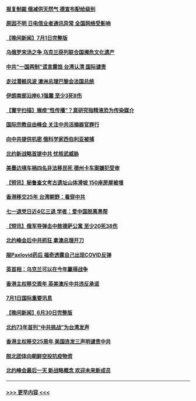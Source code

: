 #### [报复制裁 俄减供天然气 德宣布配给级别](../pages/prog202/a103470050.md?t=07021801) 
#### [原因不明 日电信业者通讯异常 全国网络受影响](../pages/prog202/a103470038.md?t=07021801) 
#### [【晚间新闻】7月1日完整版](../pages/prog202/a103469890.md?t=07021801) 
#### [乌俄罗宋汤之争 乌克兰获列联合国濒危文化遗产](../pages/prog202/a103469980.md?t=07021801) 
#### [中共“一国两制”谎言露馅 台湾认清 国际谴责](../pages/prog202/a103469909.md?t=07021801) 
#### [走过潜舰风波 澳洲总理巴黎会法国总统](../pages/prog202/a103469964.md?t=07021801) 
#### [伊朗南部沿岸6.1强震 至少3死8伤](../pages/prog202/a103469919.md?t=07021801) 
#### [【寰宇扫描】猴痘“性传播”？意研究指精液恐为传染媒介](../pages/prog202/a103469832.md?t=07021801) 
#### [国际宗教自由峰会 关注中共活摘器官罪行](../pages/prog202/a103469823.md?t=07021801) 
#### [向中共提供机密 俄科学家西伯利亚被捕](../pages/prog202/a103469830.md?t=07021801) 
#### [北约新战略首提中共 忧核武威胁](../pages/prog202/a103469681.md?t=07021801) 
#### [美墨边境车祸四名非法移民死 德州卡车案嫌犯受审](../pages/prog202/a103469677.md?t=07021801) 
#### [【短讯】秘鲁查文考古遗址山体滑坡 150座房屋被埋](../pages/prog202/a103469686.md?t=07021801) 
#### [香港移交25年 台湾朝野：看穿中共](../pages/prog202/a103469668.md?t=07021801) 
#### [七一退党日近4亿三退 学者：爱中国脱离黑帮](../pages/prog202/a103469666.md?t=07021801) 
#### [【短讯】俄军导弹击中敖德萨公寓 至少20死38伤](../pages/prog202/a103469674.md?t=07021801) 
#### [北约峰会后中共抓狂 拿澳总理开刀](../pages/prog202/a103469336.md?t=07021801) 
#### [服Paxlovid药后 福奇透露自己出现COVID反弹](../pages/prog202/a103469331.md?t=07021801) 
#### [英首相：乌克兰可以在今年赢得战争](../pages/prog202/a103469324.md?t=07021801) 
#### [香港主权移交周年 英美澳斥中共违反承诺](../pages/prog202/a103469299.md?t=07021801) 
#### [7月1日国际重要讯息](../pages/prog202/a103469297.md?t=07021801) 
#### [【晚间新闻】6月30日完整版](../pages/prog202/a103469054.md?t=07021801) 
#### [北约73年首列“中共挑战”为台湾发声](../pages/prog202/a103469095.md?t=07021801) 
#### [香港主权移交25周年 美国连发三声明谴责中共](../pages/prog202/a103469052.md?t=07021801) 
#### [脱北团体向朝鲜空投抗疫物资](../pages/prog202/a103468867.md?t=07021801) 
#### [北约峰会最后一天 新战略概念 欢迎未来新成员](../pages/prog202/a103468877.md?t=07021801) 

----
#### [ >>> 更早内容 <<< ](../indexes/prog202-earlier.md)
